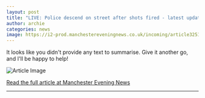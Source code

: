 ```yaml
---
layout: post
title: "LIVE: Police descend on street after shots fired - latest updates"
author: archie
categories: news
image: https://i2-prod.manchestereveningnews.co.uk/incoming/article32518392.ece/ALTERNATES/s1200/1_JRP_MEN_200925_police_025JPG.jpg
---
```

It looks like you didn't provide any text to summarise. Give it another go, and I'll be happy to help!

![Article Image](https://i2-prod.manchestereveningnews.co.uk/incoming/article32518392.ece/ALTERNATES/s1200/1_JRP_MEN_200925_police_025JPG.jpg)

[Read the full article at Manchester Evening News](https://www.manchestereveningnews.co.uk/news/greater-manchester-news/live-police-descend-street-after-32518101)

---
